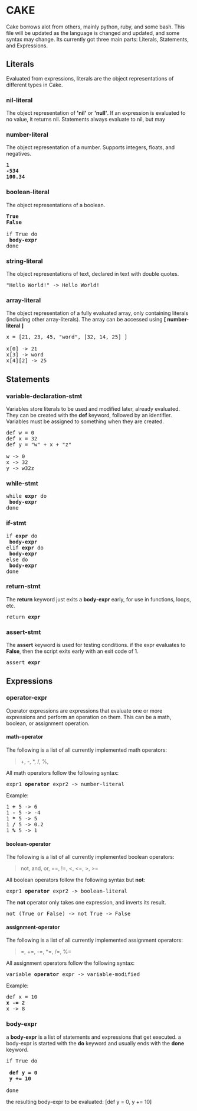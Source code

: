 CAKE
======
Cake borrows alot from others, mainly python, ruby, and some bash.
This file will be updated as the language is changed and updated, and some syntax may change.
Its currently got three main parts: Literals, Statements, and Expressions.

## Literals
Evaluated from expressions, literals are the object representations of different types in Cake.
### nil-literal
The object representation of **'nil'** or **'null'**. If an expression is evaluated to no value, it
returns nil. Statements always evaluate to nil, but may 

### number-literal
The object representation of a number. Supports integers, floats, and negatives.
<pre><b>1</b>
<b>-534</b>
<b>100.34</b></pre>

### boolean-literal
The object representations of a boolean. 
<pre>
<b>True</b>
<b>False</b>

if True do 
 <b>body-expr</b>
done
</pre>

### string-literal
The object representations of text, declared in text with double quotes.
<pre>"Hello World!" -> Hello World!</pre>

### array-literal
The object representation of a fully evaluated array, only containing literals (including other array-literals). The array can be accessed using **[ number-literal ]**
<pre>
x = [21, 23, 45, "word", [32, 14, 25] ]

x[0] -> 21
x[3] -> word
x[4][2] -> 25
</pre>

## Statements
### variable-declaration-stmt
Variables store literals to be used and modified later, already evaluated.
They can be created with the **def** keyword, followed by an identifier.
Variables must be assigned to something when they are created.
<pre>
def w = 0
def x = 32
def y = "w" + x + "z"

w -> 0
x -> 32
y -> w32z
</pre>

### while-stmt
<pre>
while <b>expr</b> do 
 <b>body-expr</b> 
done
</pre>

### if-stmt
<pre>
if <b>expr</b> do 
 <b>body-expr</b>
elif <b>expr</b> do 
 <b>body-expr</b>
else do 
 <b>body-expr</b>
done
</pre>

### return-stmt
The **return** keyword just exits a **body-expr** early, for use in functions, loops, etc.
<pre>return <b>expr</b></pre>

### assert-stmt
The **assert** keyword is used for testing conditions. if the expr evaluates to **False**,
then the script exits early with an exit code of 1.
<pre>assert <b>expr</b></pre>


## Expressions

### operator-expr
Operator expressions are expressions that evaluate one or more expressions and perform an
operation on them. This can be a math, boolean, or assignment operation.

#### math-operator
The following is a list of all currently implemented math operators: 
>\+, \-, \*, /, %, 

All math operators follow the following syntax:
<pre>expr1 <b>operator</b> expr2 -> number-literal</pre>
Example:
<pre>
1 <b>+</b> 5 -> 6
1 <b>-</b> 5 -> -4
1 <b>*</b> 5 -> 5
1 <b>/</b> 5 -> 0.2
1 <b>%</b> 5 -> 1
</pre>

#### boolean-operator

The following is a list of all currently implemented boolean operators: 	
>not, and, or, ==, !=, <, <=, \>, \>=

All boolean operators follow the following syntax but **not**:
<pre>expr1 <b>operator</b> expr2 -> boolean-literal</pre>

The **not** operator only takes one expression, and inverts its result.
<pre>not (True or False) -> not True -> False</pre>

#### assignment-operator
The following is a list of all currently implemented assignment operators: 	
>=, +=, -=, *=, /=, %=

All assignment operators follow the following syntax:
<pre>variable <b>operator</b> expr -> variable-modified</pre>

Example:
<pre>
def x = 10
<b>x -= 2</b>
x -> 8
</pre>
### body-expr
a **body-expr** is a list of statements and expressions that get executed.
a body-expr is started with the **do** keyword and usually ends with the 
**done** keyword.

<pre>
if True do
 <b>
 def y = 0
 y += 10
 </b>
done
</pre>

the resulting body-expr to be evaluated:  [def y = 0, y += 10]
